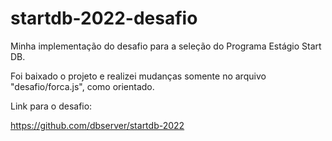 # startdb-2022-desafio
Minha implementação do desafio para a seleção do Programa Estágio Start DB.

Foi baixado o projeto e realizei mudanças somente no arquivo "desafio/forca.js", como orientado.

Link para o desafio:

https://github.com/dbserver/startdb-2022
